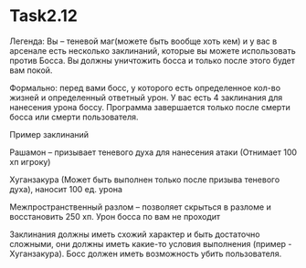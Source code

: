 # Task2.12
Легенда: Вы – теневой маг(можете быть вообще хоть кем) и у вас в арсенале есть несколько заклинаний, которые вы можете использовать против Босса. Вы должны уничтожить босса и только после этого будет вам покой.

Формально: перед вами босс, у которого есть определенное кол-во жизней и определенный ответный урон. У вас есть 4 заклинания для нанесения урона боссу. Программа завершается только после смерти босса или смерти пользователя.

Пример заклинаний

Рашамон – призывает теневого духа для нанесения атаки (Отнимает 100 хп игроку)

Хуганзакура (Может быть выполнен только после призыва теневого духа), наносит 100 ед. урона

Межпространственный разлом – позволяет скрыться в разломе и восстановить 250 хп. Урон босса по вам не проходит

Заклинания должны иметь схожий характер и быть достаточно сложными, они должны иметь какие-то условия выполнения (пример - Хуганзакура). Босс должен иметь возможность убить пользователя.
